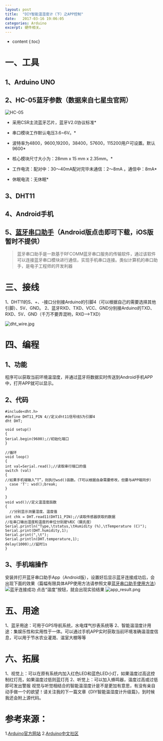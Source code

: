 ```yaml
---
layout: post
title:  "DIY智能温湿度计（下）之APP控制"
date:   2017-03-16 19:06:05
categories: Arduino
excerpt: 硬件相关。
---
```


* content
{:toc}

# 一、工具
## 1、Arduino UNO



## 2、HC-05蓝牙参数（数据来自七星虫官网）

![HC-05](http://upload-images.jianshu.io/upload_images/3845101-543e09e43f4019f3.jpg?imageMogr2/auto-orient/strip%7CimageView2/2/w/1240)

* 采用CSR主流蓝牙芯片，蓝牙V2.0协议标准*

* 串口模块工作默认电压3.6~6V。*

* 波特率为4800，9600,19200，38400，57600，115200用户可设置。默认9600*

* 核心模块尺寸大小为：28mm x 15 mm x 2.35mm。*

* 工作电流：配对中：30～40mA配对完毕未通信：2～8mA 。通信中：8mA*

* 休眠电流：无休眠*
## 3、DHT11
## 4、Android手机
## 5、[蓝牙串口助手](http://pan.baidu.com/s/1eRLf18u)（Android版点击即可下载，iOS版暂时不提供）
>蓝牙串口助手是一款基于RFCOMM蓝牙串口服务的传输软件，通过该软件可以连接蓝牙串口模块进行通信，实现手机串口连接。类似计算机的串口助手，是电子工程师的开发利器

# 三、接线
1、DHT11的S、+、-接口分别接Arduino的引脚4（可以根据自己的需要选择其他引脚）、5V、GND。
2、蓝牙RXD、TXD、VCC、GND分别接Arduino的TXD、RXD、5V、GND（千万不要弄混哟，RXD-->TXD）

![dht_wire.jpg](http://upload-images.jianshu.io/upload_images/3845101-db980dc568f670ba.jpg?imageMogr2/auto-orient/strip%7CimageView2/2/w/1240)
# 四、编程
## 1、功能

程序可以获取当前环境温湿度，并通过蓝牙将数据实时传送到Android手机APP中，打开APP就可以显示。

## 2、代码
```
#include<dht.h>
#define DHT11_PIN 4//定义dht11信号线S为引脚4
dht DHT;

void setup()
{
Serial.begin(9600);//初始化端口
}

//循环
void loop()
{
int val=Serial.read();//读取串行端口的值
switch (val)
{
//如果手机端输入“T”，则执行wsd()函数。（T可以根据自身需要修改，但要与APP端同步）
  case 'T': wsd();break;
}

}
void wsd()//定义温湿度函数
{
  //分别显示测量湿度、温度值
int chk = DHT.read11(DHT11_PIN);//读取传感器获取的数据
//在串口输出湿度和温度的单位分别是%和C（摄氏度）
Serial.println("Type,\tstatus,\tHumidity (%),\tTemperature (C)");
Serial.print(DHT.humidity,1);
Serial.print(",\t");
Serial.println(DHT.temperature,1);
delay(1000);//延时1s
}
```
## 3、手机端操作
安装并打开蓝牙串口助手App（Android版），设置好后显示蓝牙连接成功后，会出现下面的效果（篇幅有限具体APP使用方法请参照文章[蓝牙串口助手使用方法](http://www.jianshu.com/p/95480df195b9)）
![蓝牙连接成功](http://upload-images.jianshu.io/upload_images/3845101-00f03548cc1119a0.png?imageMogr2/auto-orient/strip%7CimageView2/2/w/1240)
点击“温度”按钮，就会出现实验结果
![app_result.png](http://upload-images.jianshu.io/upload_images/3845101-5df9a249fedc13ac.png?imageMogr2/auto-orient/strip%7CimageView2/2/w/1240)

# 五、用途
1、蓝牙用途：可用于GPS导航系统，水电煤气抄表系统等
2、智能温湿度计用途：集娱乐性和实用性于一体。可以通过手机APP实时获取当前环境准确温湿度信息，可以用于节水农业灌溉、温室大棚等等

# 六、拓展
1、视觉上：可以在原有系统内加入红色LED和蓝色LED小灯，如果温度过高这控制红灯亮，如果温度过低则蓝灯亮
2、听觉上：可以加入蜂鸣器，温度过高或过低即可发出警报
视觉与听觉相结合的智能温湿度计是不是更加有意思，有没有亲自动手做一个的欲望！请关注我的下一篇文章《DIY智能温湿度计升级篇》，到时候我还会附上源代码。


# 参考来源：
1.[Arduino官方网站](http://arduino.cc/)
2.[Arduino中文社区](http://www.arduino.cn/)